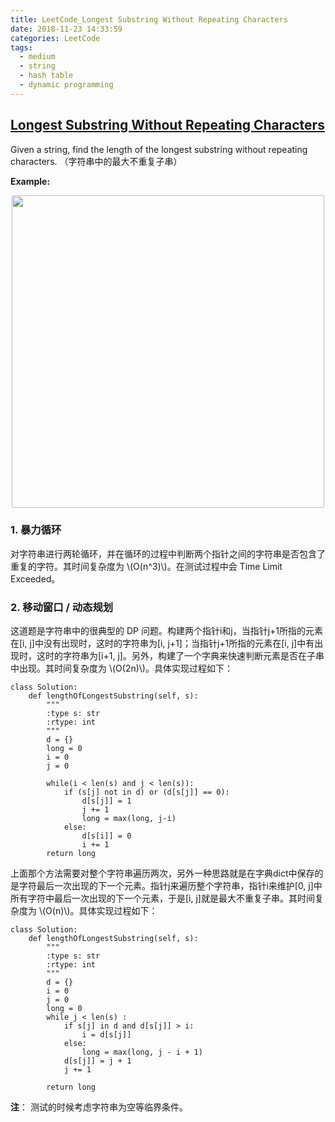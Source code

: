 ```yaml
---
title: LeetCode_Longest Substring Without Repeating Characters
date: 2018-11-23 14:33:59
categories: LeetCode
tags: 
  - medium
  - string
  - hash table
  - dynamic programming
---
```


## [Longest Substring Without Repeating Characters](https://leetcode.com/problems/longest-substring-without-repeating-characters/)

Given a string, find the length of the longest substring without repeating characters.
（字符串中的最大不重复子串）

<!--more-->

**Example:** 

<div align=center>
	<img src="/images/leetcode_3.png" width = "500" align=center/>
</div>


### 1. 暴力循环

对字符串进行两轮循环，并在循环的过程中判断两个指针之间的字符串是否包含了重复的字符。其时间复杂度为 \\(O(n^3)\\)。在测试过程中会 Time Limit Exceeded。

### 2. 移动窗口 / 动态规划

这道题是字符串中的很典型的 DP 问题。构建两个指针i和j，当指针j+1所指的元素在[i, j]中没有出现时，这时的字符串为[i, j+1]；当指针j+1所指的元素在[i, j]中有出现时，这时的字符串为[i+1, j]。另外，构建了一个字典来快速判断元素是否在子串中出现。其时间复杂度为 \\(O(2n)\\)。具体实现过程如下：

```
class Solution:
    def lengthOfLongestSubstring(self, s):
        """
        :type s: str
        :rtype: int
        """
        d = {}
        long = 0
        i = 0
        j = 0
        
        while(i < len(s) and j < len(s)):
            if (s[j] not in d) or (d[s[j]] == 0):
                d[s[j]] = 1
                j += 1
                long = max(long, j-i)
            else:
                d[s[i]] = 0
                i += 1 
        return long
```

上面那个方法需要对整个字符串遍历两次，另外一种思路就是在字典dict中保存的是字符最后一次出现的下一个元素。指针j来遍历整个字符串，指针i来维护[0, j]中所有字符中最后一次出现的下一个元素，于是[i, j]就是最大不重复子串。其时间复杂度为 \\(O(n)\\)。具体实现过程如下：

```
class Solution:
    def lengthOfLongestSubstring(self, s):
        """
        :type s: str
        :rtype: int
        """
        d = {}
        i = 0
        j = 0
        long = 0
        while j < len(s) :
            if s[j] in d and d[s[j]] > i:
                i = d[s[j]]
            else:
            	long = max(long, j - i + 1)
            d[s[j]] = j + 1
            j += 1
            
        return long
```

**注**： 测试的时候考虑字符串为空等临界条件。






